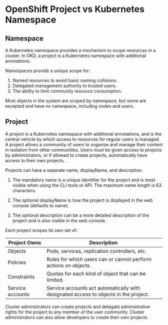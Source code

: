# OpenShift Project vs Kubernetes Namespace

## Namespace

A Kubernetes namespace provides a mechanism to scope resources in a cluster. In
OKD, a project is a Kubernetes namespace with additional annotations.

Namespaces provide a unique scope for:

  1. Named resources to avoid basic naming collisions.
  2. Delegated management authority to trusted users.
  3. The ability to limit community resource consumption.

Most objects in the system are scoped by namespace, but some are excepted and
have no namespace, including nodes and users.

## Project

A project is a Kubernetes namespace with additional annotations, and is the
central vehicle by which access to resources for regular users is managed. A
project allows a community of users to organize and manage their content in
isolation from other communities. Users must be given access to projects by
administrators, or if allowed to create projects, automatically have access to
their own projects.

Projects can have a separate name, displayName, and description.

  1. The mandatory name is a unique identifier for the project and is most
     visible when using the CLI tools or API. The maximum name length is 63
     characters.

  2. The optional displayName is how the project is displayed in the web console
     (defaults to name).

  3. The optional description can be a more detailed description of the project
     and is also visible in the web console.

Each project scopes its own set of:

| Project Owns     | Description                                                                          |
|------------------|--------------------------------------------------------------------------------------|
| Objects          | Pods, services, replication controllers, etc.                                        |
| Policies         | Rules for which users can or cannot perform actions on objects.                      |
| Constraints      | Quotas for each kind of object that can be limited.                                  |
| Service accounts | Service accounts act automatically with designated access to objects in the project. |

Cluster administrators can create projects and delegate administrative rights
for the project to any member of the user community. Cluster administrators can
also allow developers to create their own projects.
